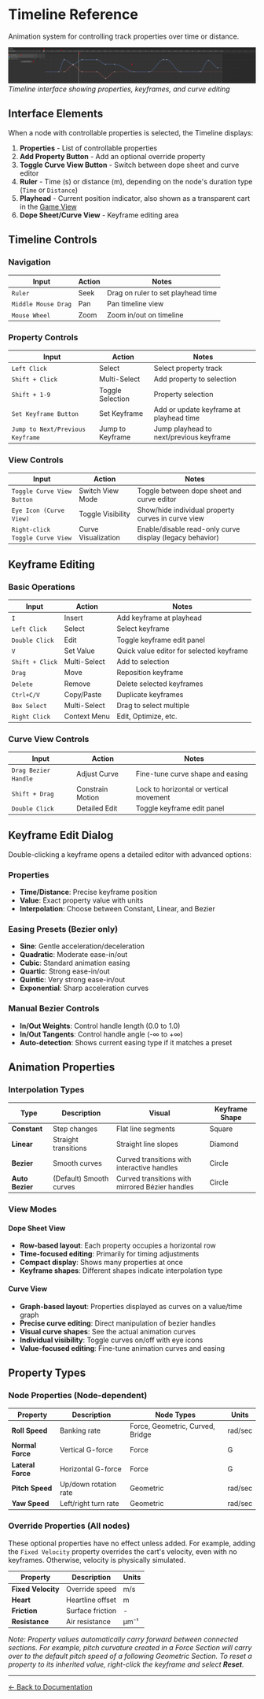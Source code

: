 # Timeline Reference

Animation system for controlling track properties over time or distance.

![Timeline Overview](../images/timeline.png)
_Timeline interface showing properties, keyframes, and curve editing_

## Interface Elements

When a node with controllable properties is selected, the Timeline displays:

1. **Properties** - List of controllable properties
2. **Add Property Button** - Add an optional override property
3. **Toggle Curve View Button** - Switch between dope sheet and curve editor
4. **Ruler** - Time (s) or distance (m), depending on the node's duration type (`Time` or `Distance`)
5. **Playhead** - Current position indicator, also shown as a transparent cart in the [Game View](game-view.md)
6. **Dope Sheet/Curve View** - Keyframe editing area

## Timeline Controls

### Navigation

| Input               | Action | Notes                              |
| ------------------- | ------ | ---------------------------------- |
| `Ruler`             | Seek   | Drag on ruler to set playhead time |
| `Middle Mouse Drag` | Pan    | Pan timeline view                  |
| `Mouse Wheel`       | Zoom   | Zoom in/out on timeline            |

### Property Controls

| Input                            | Action           | Notes                                   |
| -------------------------------- | ---------------- | --------------------------------------- |
| `Left Click`                     | Select           | Select property track                   |
| `Shift + Click`                  | Multi-Select     | Add property to selection               |
| `Shift + 1-9`                    | Toggle Selection | Property selection                      |
| `Set Keyframe Button`            | Set Keyframe     | Add or update keyframe at playhead time |
| `Jump to Next/Previous Keyframe` | Jump to Keyframe | Jump playhead to next/previous keyframe |

### View Controls

| Input                           | Action              | Notes                                                    |
| ------------------------------- | ------------------- | -------------------------------------------------------- |
| `Toggle Curve View Button`      | Switch View Mode    | Toggle between dope sheet and curve editor               |
| `Eye Icon (Curve View)`         | Toggle Visibility   | Show/hide individual property curves in curve view       |
| `Right-click Toggle Curve View` | Curve Visualization | Enable/disable read-only curve display (legacy behavior) |

## Keyframe Editing

### Basic Operations

| Input           | Action       | Notes                                    |
| --------------- | ------------ | ---------------------------------------- |
| `I`             | Insert       | Add keyframe at playhead                 |
| `Left Click`    | Select       | Select keyframe                          |
| `Double Click`  | Edit         | Toggle keyframe edit panel               |
| `V`             | Set Value    | Quick value editor for selected keyframe |
| `Shift + Click` | Multi-Select | Add to selection                         |
| `Drag`          | Move         | Reposition keyframe                      |
| `Delete`        | Remove       | Delete selected keyframes                |
| `Ctrl+C/V`      | Copy/Paste   | Duplicate keyframes                      |
| `Box Select`    | Multi-Select | Drag to select multiple                  |
| `Right Click`   | Context Menu | Edit, Optimize, etc.                     |

### Curve View Controls

| Input                | Action           | Notes                                   |
| -------------------- | ---------------- | --------------------------------------- |
| `Drag Bezier Handle` | Adjust Curve     | Fine-tune curve shape and easing        |
| `Shift + Drag`       | Constrain Motion | Lock to horizontal or vertical movement |
| `Double Click`       | Detailed Edit    | Toggle keyframe edit panel              |

## Keyframe Edit Dialog

Double-clicking a keyframe opens a detailed editor with advanced options:

### Properties

-   **Time/Distance**: Precise keyframe position
-   **Value**: Exact property value with units
-   **Interpolation**: Choose between Constant, Linear, and Bezier

### Easing Presets (Bezier only)

-   **Sine**: Gentle acceleration/deceleration
-   **Quadratic**: Moderate ease-in/out
-   **Cubic**: Standard animation easing
-   **Quartic**: Strong ease-in/out
-   **Quintic**: Very strong ease-in/out
-   **Exponential**: Sharp acceleration curves

### Manual Bezier Controls

-   **In/Out Weights**: Control handle length (0.0 to 1.0)
-   **In/Out Tangents**: Control handle angle (-∞ to +∞)
-   **Auto-detection**: Shows current easing type if it matches a preset

## Animation Properties

### Interpolation Types

| Type            | Description             | Visual                                          | Keyframe Shape |
| --------------- | ----------------------- | ----------------------------------------------- | -------------- |
| **Constant**    | Step changes            | Flat line segments                              | Square         |
| **Linear**      | Straight transitions    | Straight line slopes                            | Diamond        |
| **Bezier**      | Smooth curves           | Curved transitions with interactive handles     | Circle         |
| **Auto Bezier** | (Default) Smooth curves | Curved transitions with mirrored Bézier handles | Circle         |

### View Modes

#### Dope Sheet View

-   **Row-based layout**: Each property occupies a horizontal row
-   **Time-focused editing**: Primarily for timing adjustments
-   **Compact display**: Shows many properties at once
-   **Keyframe shapes**: Different shapes indicate interpolation type

#### Curve View

-   **Graph-based layout**: Properties displayed as curves on a value/time graph
-   **Precise curve editing**: Direct manipulation of bezier handles
-   **Visual curve shapes**: See the actual animation curves
-   **Individual visibility**: Toggle curves on/off with eye icons
-   **Value-focused editing**: Fine-tune animation curves and easing

## Property Types

### Node Properties (Node-dependent)

| Property          | Description           | Node Types                       | Units   |
| ----------------- | --------------------- | -------------------------------- | ------- |
| **Roll Speed**    | Banking rate          | Force, Geometric, Curved, Bridge | rad/sec |
| **Normal Force**  | Vertical G-force      | Force                            | G       |
| **Lateral Force** | Horizontal G-force    | Force                            | G       |
| **Pitch Speed**   | Up/down rotation rate | Geometric                        | rad/sec |
| **Yaw Speed**     | Left/right turn rate  | Geometric                        | rad/sec |

### Override Properties (All nodes)

These optional properties have no effect unless added. For example, adding the `Fixed Velocity` property overrides the cart's velocity, even with no keyframes. Otherwise, velocity is physically simulated.

| Property           | Description      | Units |
| ------------------ | ---------------- | ----- |
| **Fixed Velocity** | Override speed   | m/s   |
| **Heart**          | Heartline offset | m     |
| **Friction**       | Surface friction | -     |
| **Resistance**     | Air resistance   | μm⁻¹  |

_Note: Property values automatically carry forward between connected sections. For example, pitch curvature created in a Force Section will carry over to the default pitch speed of a following Geometric Section. To reset a property to its inherited value, right-click the keyframe and select **Reset**._

---

[← Back to Documentation](../)

